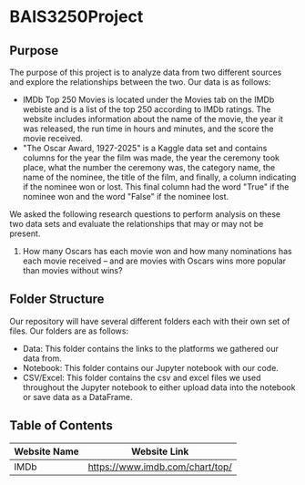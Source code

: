 # BAIS3250Project

## Purpose
The purpose of this project is to analyze data from two different sources and explore the relationships between the two. Our data is as follows:
- IMDb Top 250 Movies is located under the Movies tab on the IMDb webiste and is a list of the top 250 according to IMDb ratings. The website includes information about the name of the movie, the year it was released, the run time in hours and minutes, and the score the movie received.
- "The Oscar Award, 1927-2025" is a Kaggle data set and contains columns for the year the film was made, the year the ceremony took place, what the number the ceremony was, the category name, the name of the nominee, the title of the film, and finally, a column indicating if the nominee won or lost. This final column had the word "True" if the nominee won and the word "False" if the nominee lost.

We asked the following research questions to perform analysis on these two data sets and evaluate the relationships that may or may not be present.

1.	How many Oscars has each movie won and how many nominations has each movie received – and are movies with Oscars wins more popular than movies without wins?

## Folder Structure
Our repository will have several different folders each with their own set of files. Our folders are as follows:
- Data: This folder contains the links to the platforms we gathered our data from.
- Notebook: This folder contains our Jupyter notebook with our code.
- CSV/Excel: This folder contains the csv and excel files we used throughout the Jupyter notebook to either upload data into the notebook or save data as a DataFrame.

## Table of Contents
| Website Name | Website Link |
| ------ | ------ |
| IMDb | https://www.imdb.com/chart/top/ |
